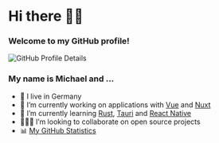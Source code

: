# Hi there 👋🏻

### Welcome to my GitHub profile!

![GitHub Profile Details](https://github-profile-summary-cards.vercel.app/api/cards/profile-details?username=mhrstmnn&theme=default)
<!-- ![GitHub Statistics](https://github-profile-summary-cards.vercel.app/api/cards/stats?username=mhrstmnn&theme=default)
![GitHub Productive Time](https://github-profile-summary-cards.vercel.app/api/cards/productive-time?username=mhrstmnn&theme=default) -->

<!--
**mhrstmnn/mhrstmnn** is a ✨ _special_ ✨ repository because its `README.md` (this file) appears on your GitHub profile.

Here are some ideas to get you started:

- 🔭 I’m currently working on ...
- 🌱 I’m currently learning ...
- 👯 I’m looking to collaborate on ...
- 🤔 I’m looking for help with ...
- 💬 Ask me about ...
- 📫 How to reach me: ...
- 😄 Pronouns: ...
- ⚡ Fun fact: ...
-->

### My name is Michael and …

- 📍 I live in Germany
- 💼 I’m currently working on applications with [Vue](https://vuejs.org) and [Nuxt](https://nuxtjs.org)
- 🌱 I’m currently learning [Rust](https://www.rust-lang.org), [Tauri](https://tauri.app) and [React Native](https://reactnative.dev)
- 👨🏻‍💻 I’m looking to collaborate on open source projects
- 📊 [My GitHub Statistics](GitHub_Statistics.md)
<!-- - 📫 How to reach me: with [this contact form](https://horstmann-development.de/#kontakt) or via one of the options [here](https://hrstmnn.de/links)
- 🐦 ![Twitter Follow](https://img.shields.io/twitter/follow/mhrstmnn?style=social) -->

